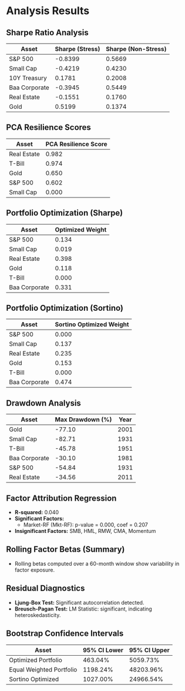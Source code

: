 
# Analysis Results

## Sharpe Ratio Analysis

| Asset | Sharpe (Stress) | Sharpe (Non-Stress) |
|-------|-----------------|---------------------|
| S&P 500 | -0.8399 | 0.5669 |
| Small Cap | -0.4219 | 0.4230 |
| 10Y Treasury | 0.1781 | 0.2008 |
| Baa Corporate | -0.3945 | 0.5449 |
| Real Estate | -0.1551 | 0.1760 |
| Gold | 0.5199 | 0.1374 |

## PCA Resilience Scores

| Asset | PCA Resilience Score |
|-------|----------------------|
| Real Estate | 0.982 |
| T-Bill | 0.974 |
| Gold | 0.650 |
| S&P 500 | 0.602 |
| Small Cap | 0.000 |

## Portfolio Optimization (Sharpe)

| Asset | Optimized Weight |
|-------|------------------|
| S&P 500 | 0.134 |
| Small Cap | 0.019 |
| Real Estate | 0.398 |
| Gold | 0.118 |
| T-Bill | 0.000 |
| Baa Corporate | 0.331 |

## Portfolio Optimization (Sortino)

| Asset | Sortino Optimized Weight |
|-------|--------------------------|
| S&P 500 | 0.000 |
| Small Cap | 0.137 |
| Real Estate | 0.235 |
| Gold | 0.153 |
| T-Bill | 0.000 |
| Baa Corporate | 0.474 |

## Drawdown Analysis

| Asset | Max Drawdown (%) | Year |
|-------|------------------|------|
| Gold | -77.10 | 2001 |
| Small Cap | -82.71 | 1931 |
| T-Bill | -45.78 | 1951 |
| Baa Corporate | -30.10 | 1981 |
| S&P 500 | -54.84 | 1931 |
| Real Estate | -34.56 | 2011 |

## Factor Attribution Regression

- **R-squared:** 0.040
- **Significant Factors:**
  - Market-RF (Mkt-RF): p-value = 0.000, coef = 0.207
- **Insignificant Factors:** SMB, HML, RMW, CMA, Momentum

## Rolling Factor Betas (Summary)

- Rolling betas computed over a 60-month window show variability in factor exposure.

## Residual Diagnostics

- **Ljung-Box Test:** Significant autocorrelation detected.
- **Breusch-Pagan Test:** LM Statistic: significant, indicating heteroskedasticity.

## Bootstrap Confidence Intervals

| Asset | 95% CI Lower | 95% CI Upper |
|-------|--------------|--------------|
| Optimized Portfolio | 463.04% | 5059.73% |
| Equal Weighted Portfolio | 1198.24% | 48203.96% |
| Sortino Optimized | 1027.00% | 24966.54% |
